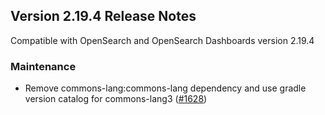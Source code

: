 ## Version 2.19.4 Release Notes

Compatible with OpenSearch and OpenSearch Dashboards version 2.19.4

### Maintenance
* Remove commons-lang:commons-lang dependency and use gradle version catalog for commons-lang3 ([#1628](https://github.com/opensearch-project/neural-search/pull/1628))
